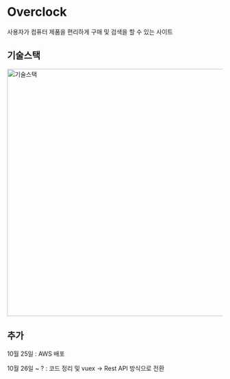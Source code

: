 # Overclock
사용자가 컴퓨터 제품을 편리하게 구매 및 검색을 할 수 있는 사이트

## 기술스택 
<img width="576" alt="기술스택" src="https://user-images.githubusercontent.com/82433524/197135408-b8e92b50-a844-49ba-80dc-0f618a6d64f1.png">

## 추가

10월 25일 : AWS 배포

10월 26일 ~ ? : 코드 정리 및 vuex -> Rest API 방식으로 전환 
